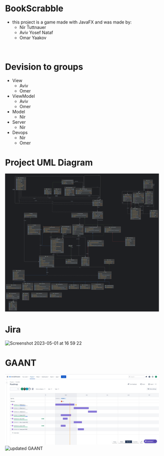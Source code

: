 # BookScrabble
- this project is a game made with JavaFX and was made by:
  * Nir Tuttnauer
  * Aviv Yosef Nataf
  * Omar Yaakov
 
<br/>
 
 # Devision to groups 
 - View
   * Aviv
   * Omer
 - ViewModel
   * Aviv
   * Omer
 - Model
   * Nir
 - Server
   * Nir
 - Devops
   * Nir
   * Omer
 
<!-- # Devision to groups 
- Omer and Aviv- View, ViewModel
- Nir - Model
<br/> -->


# Project UML Diagram
<img src = "README resources/Current UML Diagram.png">


# Jira
<img width="852" alt="Screenshot 2023-05-01 at 16 59 22" src="https://user-images.githubusercontent.com/21014429/235462653-f4b79988-9d3f-470b-9f6e-b76310c41b5d.png">
<br/>

# GAANT
<img alt = "screen shot GAANT" src = "README resources/GANTT.png">
<br/>
<img alt ="updated GAANT" src = "https://github.com/nirtuttnauer/Scrabble-PTM2/assets/21014429/eac89ff6-ffe0-412c-9eb8-8ec34731dad5">

<!-- # Figma
- https://www.figma.com/community/file/1234863428671713218
<br/>
 -->
